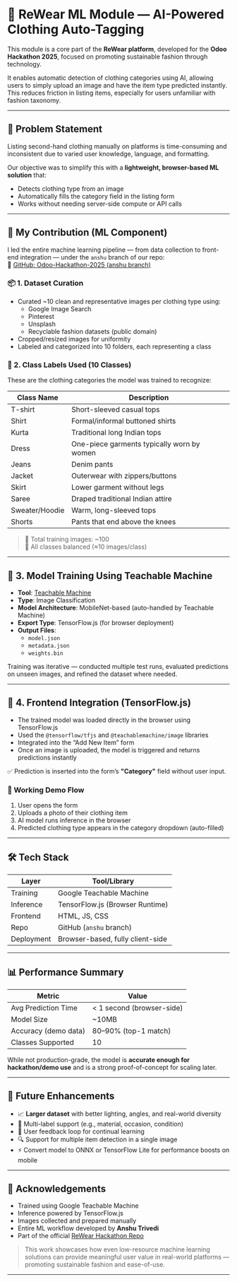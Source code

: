 # 🧠 ReWear ML Module — AI-Powered Clothing Auto-Tagging

This module is a core part of the **ReWear platform**, developed for the **Odoo Hackathon 2025**, focused on promoting sustainable fashion through technology.

It enables automatic detection of clothing categories using AI, allowing users to simply upload an image and have the item type predicted instantly. This reduces friction in listing items, especially for users unfamiliar with fashion taxonomy.

---

## 🎯 Problem Statement

Listing second-hand clothing manually on platforms is time-consuming and inconsistent due to varied user knowledge, language, and formatting.

Our objective was to simplify this with a **lightweight, browser-based ML solution** that:

- Detects clothing type from an image
- Automatically fills the category field in the listing form
- Works without needing server-side compute or API calls

---

## 🧰 My Contribution (ML Component)

I led the entire machine learning pipeline — from data collection to front-end integration — under the `anshu` branch of our repo:  
🔗 [GitHub: Odoo-Hackathon-2025 (anshu branch)](https://github.com/Krishilgithub/Odoo-Hackathon-2025/tree/anshu)

### 📦 1. Dataset Curation

- Curated ~10 clean and representative images per clothing type using:
  - Google Image Search
  - Pinterest
  - Unsplash
  - Recyclable fashion datasets (public domain)
- Cropped/resized images for uniformity
- Labeled and categorized into 10 folders, each representing a class

### 👗 2. Class Labels Used (10 Classes)

These are the clothing categories the model was trained to recognize:

| Class Name       | Description                                |
|------------------|--------------------------------------------|
| T-shirt          | Short-sleeved casual tops                  |
| Shirt            | Formal/informal buttoned shirts            |
| Kurta            | Traditional long Indian tops               |
| Dress            | One-piece garments typically worn by women |
| Jeans            | Denim pants                                |
| Jacket           | Outerwear with zippers/buttons             |
| Skirt            | Lower garment without legs                 |
| Saree            | Draped traditional Indian attire           |
| Sweater/Hoodie   | Warm, long-sleeved tops                    |
| Shorts           | Pants that end above the knees             |

> 📸 Total training images: ~100  
> 🔁 All classes balanced (≈10 images/class)

---

## 🧠 3. Model Training Using Teachable Machine

- **Tool**: [Teachable Machine](https://teachablemachine.withgoogle.com/)
- **Type**: Image Classification
- **Model Architecture**: MobileNet-based (auto-handled by Teachable Machine)
- **Export Type**: TensorFlow.js (for browser deployment)
- **Output Files**:
  - `model.json`
  - `metadata.json`
  - `weights.bin`

Training was iterative — conducted multiple test runs, evaluated predictions on unseen images, and refined the dataset where needed.

---

## 🧩 4. Frontend Integration (TensorFlow.js)

- The trained model was loaded directly in the browser using TensorFlow.js
- Used the `@tensorflow/tfjs` and `@teachablemachine/image` libraries
- Integrated into the “Add New Item” form
- Once an image is uploaded, the model is triggered and returns predictions instantly

✅ Prediction is inserted into the form’s **"Category"** field without user input.

### 🔄 Working Demo Flow

1. User opens the form
2. Uploads a photo of their clothing item
3. AI model runs inference in the browser
4. Predicted clothing type appears in the category dropdown (auto-filled)

---

## 🛠️ Tech Stack

| Layer       | Tool/Library                        |
|-------------|-------------------------------------|
| Training    | Google Teachable Machine            |
| Inference   | TensorFlow.js (Browser Runtime)     |
| Frontend    | HTML, JS, CSS                       |
| Repo        | GitHub (`anshu` branch)             |
| Deployment  | Browser-based, fully client-side    |

---

## 📊 Performance Summary

| Metric               | Value                         |
|----------------------|-------------------------------|
| Avg Prediction Time  | < 1 second (browser-side)     |
| Model Size           | ~10MB                         |
| Accuracy (demo data) | 80–90% (top-1 match)          |
| Classes Supported    | 10                            |

While not production-grade, the model is **accurate enough for hackathon/demo use** and is a strong proof-of-concept for scaling later.

---

## 🔮 Future Enhancements

- 📈 **Larger dataset** with better lighting, angles, and real-world diversity
- 🧵 Multi-label support (e.g., material, occasion, condition)
- 🔁 User feedback loop for continual learning
- 🔍 Support for multiple item detection in a single image
- ⚡️ Convert model to ONNX or TensorFlow Lite for performance boosts on mobile

---

## 🙌 Acknowledgements

- Trained using Google Teachable Machine  
- Inference powered by TensorFlow.js  
- Images collected and prepared manually  
- Entire ML workflow developed by **Anshu Trivedi**  
- Part of the official [ReWear Hackathon Repo](https://github.com/Krishilgithub/Odoo-Hackathon-2025/tree/anshu)

> This work showcases how even low-resource machine learning solutions can provide meaningful user value in real-world platforms — promoting sustainable fashion and ease-of-use.

---
